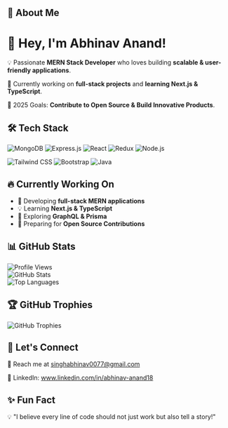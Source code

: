 
## 💫 About Me

# 👋 Hey, I'm Abhinav Anand!

💡 Passionate **MERN Stack Developer** who loves building **scalable & user-friendly applications**. 

🚀 Currently working on **full-stack projects** and **learning Next.js & TypeScript**.

🎯 2025 Goals: **Contribute to Open Source & Build Innovative Products**.


## 🛠 Tech Stack
![MongoDB](https://img.shields.io/badge/MongoDB-4EA94B?style=for-the-badge&logo=mongodb&logoColor=white)
![Express.js](https://img.shields.io/badge/Express.js-000000?style=for-the-badge&logo=express&logoColor=white)
![React](https://img.shields.io/badge/React-20232A?style=for-the-badge&logo=react&logoColor=61DAFB)
![Redux](https://img.shields.io/badge/Redux-764ABC?style=for-the-badge&logo=redux&logoColor=white)
![Node.js](https://img.shields.io/badge/Node.js-339933?style=for-the-badge&logo=nodedotjs&logoColor=white)

![Tailwind CSS](https://img.shields.io/badge/TailwindCSS-38B2AC?style=for-the-badge&logo=tailwind-css&logoColor=white)
![Bootstrap](https://img.shields.io/badge/Bootstrap-7952B3?style=for-the-badge&logo=bootstrap&logoColor=white)
![Java](https://img.shields.io/badge/Java-ED8B00?style=for-the-badge&logo=openjdk&logoColor=black)

## 🔥 **Currently Working On**  

- 🚀 Developing **full-stack MERN applications**  
- 💡 Learning **Next.js & TypeScript**  
- 🌱 Exploring **GraphQL & Prisma**  
- 🎯 Preparing for **Open Source Contributions**  


## 📊 GitHub Stats

![Profile Views](https://komarev.com/ghpvc/?username=abhi9anandx&color=blue&style=flat)  
![GitHub Stats](https://github-readme-stats.vercel.app/api?username=abhi9anandx&show_icons=true&theme=radical)  
![Top Languages](https://github-readme-stats.vercel.app/api/top-langs/?username=abhi9anandx&layout=compact&theme=radical)  


## 🏆 **GitHub Trophies**  
![GitHub Trophies](https://github-profile-trophy.vercel.app/?username=abhi9anandx&theme=radical&margin-w=10)


## 💬 Let's Connect

📩 Reach me at singhabhinav0077@gmail.com

💼 LinkedIn: www.linkedin.com/in/abhinav-anand18


## ✨ Fun Fact

💡 "I believe every line of code should not just work but also tell a story!"



<!--
**abhi9anandx/abhi9anandx** is a ✨ _special_ ✨ repository because its `README.md` (this file) appears on your GitHub profile.

Here are some ideas to get you started:

- 🔭 I’m currently working on ...
- 🌱 I’m currently learning ...
- 👯 I’m looking to collaborate on ...
- 🤔 I’m looking for help with ...
- 💬 Ask me about ...
- 📫 How to reach me: ...
- 😄 Pronouns: ...
- ⚡ Fun fact: ...
-->
